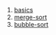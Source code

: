 1. [basics](computer-science/docs/basics/sorting/basics.md)
2. [merge-sort](merge-sort.md) 
3. [bubble-sort](bubble-sort.md)
